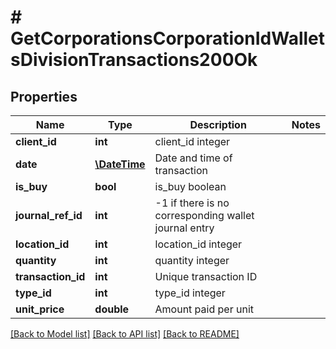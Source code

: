 # # GetCorporationsCorporationIdWalletsDivisionTransactions200Ok

## Properties

Name | Type | Description | Notes
------------ | ------------- | ------------- | -------------
**client_id** | **int** | client_id integer | 
**date** | [**\DateTime**](\DateTime.md) | Date and time of transaction | 
**is_buy** | **bool** | is_buy boolean | 
**journal_ref_id** | **int** | -1 if there is no corresponding wallet journal entry | 
**location_id** | **int** | location_id integer | 
**quantity** | **int** | quantity integer | 
**transaction_id** | **int** | Unique transaction ID | 
**type_id** | **int** | type_id integer | 
**unit_price** | **double** | Amount paid per unit | 

[[Back to Model list]](../../README.md#documentation-for-models) [[Back to API list]](../../README.md#documentation-for-api-endpoints) [[Back to README]](../../README.md)



